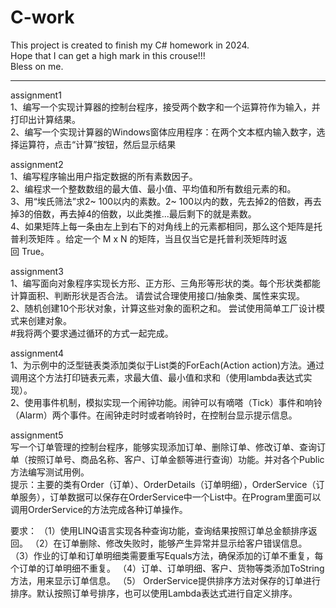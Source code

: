 # C-work
This project is created to finish my C# homework in 2024.  
Hope that I can get a high mark in this crouse!!!  
Bless on me.  

*****************************************************************  
assignment1  
1、编写一个实现计算器的控制台程序，接受两个数字和一个运算符作为输入，并打印出计算结果。  
2、编写一个实现计算器的Windows窗体应用程序：在两个文本框内输入数字，选择运算符，点击“计算”按钮，然后显示结果  

assignment2  
1、编写程序输出用户指定数据的所有素数因子。    
2、编程求一个整数数组的最大值、最小值、平均值和所有数组元素的和。    
3、用“埃氏筛法”求2~ 100以内的素数。2~ 100以内的数，先去掉2的倍数，再去掉3的倍数，再去掉4的倍数，以此类推...最后剩下的就是素数。    
4、如果矩阵上每一条由左上到右下的对角线上的元素都相同，那么这个矩阵是托普利茨矩阵 。给定一个 M x N 的矩阵，当且仅当它是托普利茨矩阵时返回 True。  

assignment3  
1、编写面向对象程序实现长方形、正方形、三角形等形状的类。每个形状类都能计算面积、判断形状是否合法。 请尝试合理使用接口/抽象类、属性来实现。  
2、随机创建10个形状对象，计算这些对象的面积之和。 尝试使用简单工厂设计模式来创建对象。  
#我将两个要求通过循环的方式一起完成。  

assignment4  
1、为示例中的泛型链表类添加类似于List<T>类的ForEach(Action<T> action)方法。通过调用这个方法打印链表元素，求最大值、最小值和求和（使用lambda表达式实现）。  
2、使用事件机制，模拟实现一个闹钟功能。闹钟可以有嘀嗒（Tick）事件和响铃（Alarm）两个事件。在闹钟走时时或者响铃时，在控制台显示提示信息。  

assignment5  
写一个订单管理的控制台程序，能够实现添加订单、删除订单、修改订单、查询订单（按照订单号、商品名称、客户、订单金额等进行查询）功能。并对各个Public方法编写测试用例。  
提示：主要的类有Order（订单）、OrderDetails（订单明细），OrderService（订单服务），订单数据可以保存在OrderService中一个List中。在Program里面可以调用OrderService的方法完成各种订单操作。  

要求：
（1）使用LINQ语言实现各种查询功能，查询结果按照订单总金额排序返回。
（2）在订单删除、修改失败时，能够产生异常并显示给客户错误信息。
（3）作业的订单和订单明细类需要重写Equals方法，确保添加的订单不重复，每个订单的订单明细不重复。
（4）订单、订单明细、客户、货物等类添加ToString方法，用来显示订单信息。
（5） OrderService提供排序方法对保存的订单进行排序。默认按照订单号排序，也可以使用Lambda表达式进行自定义排序。









